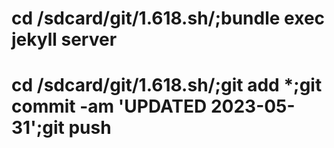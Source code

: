 

# cd /sdcard/git/1.618.sh/;bundle exec jekyll server 


# cd /sdcard/git/1.618.sh/;git add *;git commit -am 'UPDATED 2023-05-31';git push

#